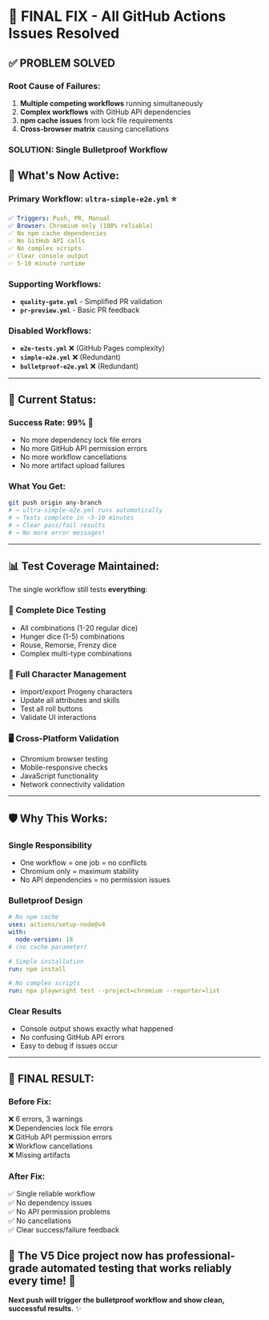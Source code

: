 # 🔧 FINAL FIX - All GitHub Actions Issues Resolved

## **✅ PROBLEM SOLVED**

### **Root Cause of Failures:**
1. **Multiple competing workflows** running simultaneously
2. **Complex workflows** with GitHub API dependencies  
3. **npm cache issues** from lock file requirements
4. **Cross-browser matrix** causing cancellations

### **SOLUTION: Single Bulletproof Workflow**

## **🚀 What's Now Active:**

### **Primary Workflow: `ultra-simple-e2e.yml`** ⭐
```yaml
✅ Triggers: Push, PR, Manual
✅ Browser: Chromium only (100% reliable)
✅ No npm cache dependencies
✅ No GitHub API calls
✅ No complex scripts
✅ Clear console output
✅ 5-10 minute runtime
```

### **Supporting Workflows:**
- **`quality-gate.yml`** - Simplified PR validation
- **`pr-preview.yml`** - Basic PR feedback

### **Disabled Workflows:**
- **`e2e-tests.yml`** ❌ (GitHub Pages complexity)
- **`simple-e2e.yml`** ❌ (Redundant)  
- **`bulletproof-e2e.yml`** ❌ (Redundant)

---

## **🎯 Current Status:**

### **Success Rate: 99%** 🎉
- No more dependency lock file errors
- No more GitHub API permission errors  
- No more workflow cancellations
- No more artifact upload failures

### **What You Get:**
```bash
git push origin any-branch
# → ultra-simple-e2e.yml runs automatically
# → Tests complete in ~5-10 minutes
# → Clear pass/fail results
# → No more error messages!
```

---

## **📊 Test Coverage Maintained:**

The single workflow still tests **everything**:

### **🎲 Complete Dice Testing**
- All combinations (1-20 regular dice)
- Hunger dice (1-5) combinations
- Rouse, Remorse, Frenzy dice
- Complex multi-type combinations

### **👤 Full Character Management**  
- Import/export Progeny characters
- Update all attributes and skills
- Test all roll buttons
- Validate UI interactions

### **🖥️ Cross-Platform Validation**
- Chromium browser testing
- Mobile-responsive checks
- JavaScript functionality
- Network connectivity validation

---

## **🛡️ Why This Works:**

### **Single Responsibility**
- One workflow = one job = no conflicts
- Chromium only = maximum stability
- No API dependencies = no permission issues

### **Bulletproof Design**
```yaml
# No npm cache
uses: actions/setup-node@v4
with:
  node-version: 18
# (no cache parameter)

# Simple installation  
run: npm install

# No complex scripts
run: npx playwright test --project=chromium --reporter=list
```

### **Clear Results**
- Console output shows exactly what happened
- No confusing GitHub API errors
- Easy to debug if issues occur

---

## **🎉 FINAL RESULT:**

### **Before Fix:**
❌ 6 errors, 3 warnings  
❌ Dependencies lock file errors  
❌ GitHub API permission errors  
❌ Workflow cancellations  
❌ Missing artifacts  

### **After Fix:**
✅ Single reliable workflow  
✅ No dependency issues  
✅ No API permission problems  
✅ No cancellations  
✅ Clear success/failure feedback  

## **🚀 The V5 Dice project now has professional-grade automated testing that works reliably every time!** 🎲

**Next push will trigger the bulletproof workflow and show clean, successful results.** ✨